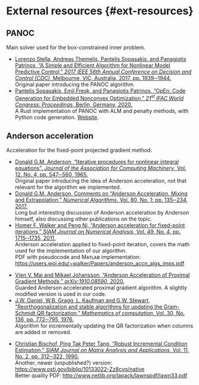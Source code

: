 # External resources {#ext-resources}

## PANOC

Main solver used for the box-constrained inner problem.

- [Lorenzo Stella, Andreas Themelis, Pantelis Sopasakis, and Panagiotis Patrinos, “A Simple and Efficient Algorithm for Nonlinear Model Predictive Control,” _2017 IEEE 56th Annual Conference on Decision and Control (CDC)_, Melbourne, VIC, Australia, 2017, pp. 1939─1944.](https://arxiv.org/abs/1709.06487)  
  Original paper introducing the PANOC algorithm.
- [Pantelis Sopasakis, Emil Fresk, and Panagiotis Patrinos, “OpEn: Code Generation for Embedded Nonconvex Optimization,” <i>21<sup>st</sup> IFAC World Congress: Proceedings</i>, Berlin, Germany, 2020.](https://arxiv.org/abs/2003.00292)  
  A Rust implementation of PANOC with ALM and penalty methods, with Python code 
  generation. [Website](https://alphaville.github.io/optimization-engine/).

## Anderson acceleration

Acceleration for the fixed-point projected gradient method.

- [Donald G.M. Anderson, “Iterative procedures for nonlinear integral equations”. _Journal of the Association for Computing Machinery_, Vol. 12, No. 4, pp. 547─560, 1965.](https://dl.acm.org/doi/pdf/10.1145/321296.321305)  
  Original paper introducing the idea of Anderson acceleration, not that 
  relevant for the algorithm we implemented.
- [Donald G.M. Anderson, Comments on “Anderson Acceleration, Mixing and Extrapolation,” _Numerical Algorithms_, Vol. 80, No. 1: pp. 135─234, 2017.](http://nrs.harvard.edu/urn-3:HUL.InstRepos:34773632)  
  Long but interesting discussion of Anderson acceleration by Anderson himself,
  also discussing other publications on the topic.
- [Homer F. Walker and Peng Ni, “Anderson acceleration for fixed-point iterations,” _SIAM Journal on Numerical Analysis_, Vol. 49, No. 4, pp. 1715─1735, 2011.](https://users.wpi.edu/~walker/Papers/Walker-Ni,SINUM,V49,1715-1735.pdf)  
  Anderson acceleration applied to fixed-point iteration, covers the math used
  for the implementation of our algorithm.  
  PDF with pseudocode and Mᴀᴛʟᴀʙ implementation: https://users.wpi.edu/~walker/Papers/anderson_accn_algs_imps.pdf
<!-- - [Junzi Zhang, Brendan O’Donoghue, and Stephen Boyd, “Globally convergent type-I Anderson acceleration for nonsmooth fixed-point iterations,” _SIAM Journal on Optimization_, Vol. 30, No. 4, pp. 3170─3197, 2020.](https://stanford.edu/~boyd/papers/pdf/scs_2.0_v_global.pdf)  
  Looks interesting, quite sophisticated algorithm, haven't really looked at it
  in great detail. (IIRC, Boyd has more papers on the topic.) -->
- [Vien V. Mai and Mikael Johansson, “Anderson Acceleration of Proximal Gradient Methods,” _arXiv:1910.08590_, 2020.](https://arxiv.org/abs/1910.08590)  
  Guarded Anderson accelerated proximal gradient algorithm. A slightly modified
  version is used in our code.
- [J.W. Daniel, W.B. Gragg, L. Kaufman and G.W. Stewart, “Reorthogonalization and stable algorithms for updating the Gram-Schmidt QR factorization,” _Mathematics of computation_, Vol. 30, No. 136, pp. 772─795, 1976.](https://www.ams.org/journals/mcom/1976-30-136/S0025-5718-1976-0431641-8/S0025-5718-1976-0431641-8.pdf)  
  Algorithm for incrementally updating the QR factorization when columns are added or removed.
<!-- - [Nicholas J. Higham, “A Survey of Condition Number Estimation for Triangular Matrices,” _SIAM Review_, Vol. 29, No. 4, pp. 575─596, 1987.](http://eprints.ma.man.ac.uk/695/1/covered/MIMS_ep2007_10.pdf)  
  Not sure if this is very useful. -->
- [Christian Bischof, Ping Tak Peter Tang, “Robust Incremental Condition Estimation,” _SIAM Journal on Matrix Analysis and Applications_, Vol. 11, No. 2, pp. 312─322, 1990.](https://epubs.siam.org/doi/abs/10.1137/0611021)  
  Another, newer (unpublished?) version: https://www.osti.gov/biblio/10133022-Zz8cvq/native  
  Better quality PDF: http://www.netlib.org/lapack/lawnspdf/lawn33.pdf

